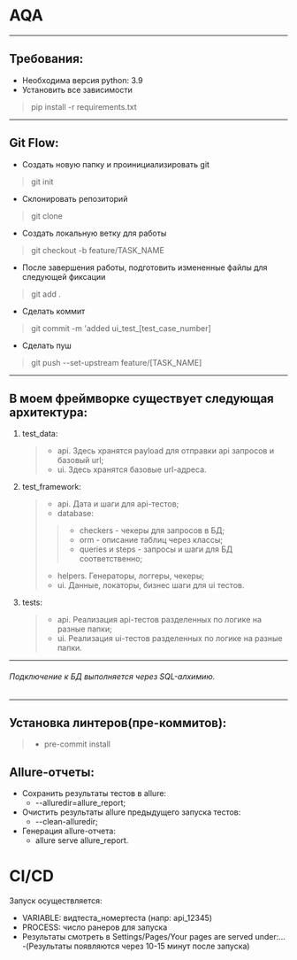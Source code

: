 # AQA
***
## Требования:
* Необходима версия python: 3.9
* Установить все зависимости
> pip install -r requirements.txt
***

## Git Flow:
* Создать новую папку и проинициализировать git
> git init
* Склонировать репозиторий 
> git clone 
* Создать локальную ветку для работы
> git checkout -b feature/TASK_NAME
* После завершения работы, подготовить измененные файлы для следующей фиксации
> git add .
* Сделать коммит
> git commit -m 'added ui_test_[test_case_number]
* Сделать пуш
> git push --set-upstream feature/[TASK_NAME]
***

## В моем фреймворке существует следующая архитектура:
 1) test_data:
	>* api. Здесь хранятся payload для отправки api запросов и базовый url;
	>* ui. Здесь хранятся базовые url-адреса.
 2) test_framework:
	>* api. Дата и шаги для api-тестов;
	>* database:
	   >>* checkers - чекеры для запросов в БД;
       >>* orm - описание таблиц через классы; 
	   >>* queries и steps - запросы и шаги для БД соответственно;
	>* helpers. Генераторы, логгеры, чекеры;
	>* ui. Данные, локаторы, бизнес шаги для ui тестов.
 3) tests:
	>* api. Реализация api-тестов разделенных по логике на разные папки;
	>* ui. Реализация ui-тестов разделенных по логике на разные папки.
***
###### Подключение к БД выполняется через SQL-алхимию.
***

## Установка линтеров(пре-коммитов):
>* pre-commit install

## Allure-отчеты:
* Сохранить результаты тестов в allure:
  * --alluredir=allure_report;
* Очистить результаты allure предыдущего запуска тестов:
  * --clean-alluredir;
* Генерация allure-отчета: 
  * allure serve allure_report.

# CI/CD
Запуск осуществляется:
- VARIABLE: видтеста_номертеста (напр: api_12345)
- PROCESS: число ранеров для запуска
- Результаты смотреть в Settings/Pages/Your pages are served under:...
-(Результаты появляются через 10-15 минут после запуска)
